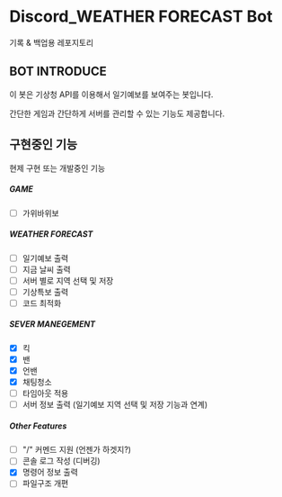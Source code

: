 # Discord_WEATHER FORECAST Bot

기록 & 백업용 레포지토리

## BOT INTRODUCE

이 봇은 기상청 API를 이용해서 일기예보를 보여주는 봇입니다.

간단한 게임과 간단하게 서버를 관리할 수 있는 기능도 제공합니다.

## 구현중인 기능

현제 구현 또는 개발중인 기능

##### GAME

* [ ] 가위바위보

##### WEATHER FORECAST

* [ ] 일기예보 출력
* [ ] 지금 날씨 출력
* [ ] 서버 별로 지역 선택 및 저장
* [ ] 기상특보 출력
* [ ] 코드 최적화

##### SEVER MANEGEMENT

* [X] 킥
* [X] 밴
* [X] 언밴
* [X] 채팅청소
* [ ] 타임아웃 적용
* [ ] 서버 정보 출력 (일기예보 지역 선택 및 저장 기능과 연계)

##### Other Features

* [ ] "/" 커멘드 지원 (언젠가 하겟지?)
* [ ] 콘솔 로그 작성 (디버깅)
* [X] 명령어 정보 출력
* [ ] 파일구조 개편
